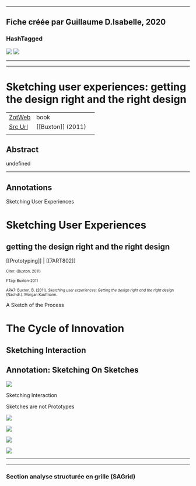 
----
Fiche créée par Guillaume D.Isabelle, 2020 
---- 

### HashTagged 



![](1YC3rXGD8AiFgSKUrCgs3AD19Yg5rRKY1pNSbjeH.png)
![](42bbbed3-c6f9-451f-b571-1f58e669a384)



----

----



# Sketching user experiences: getting the design right and the right design



|       |       |       |
|  ---  |  ---  |  ---  |
|   [ZotWeb](http://zotero.org/users/180474/items/FE5C6ML4)    | book      |       |
|   [Src Url](undefined)    |  [[Buxton]] (2011)     |       |
|       |       |       |


## Abstract

undefined

----

## Annotations

Sketching User Experiences



Sketching User Experiences
==========================

getting the design right and the right design
---------------------------------------------  
[[Prototyping]] | [[7ART802]] 





<font size=-3>Citer: (Buxton, 2011)

FTag: Buxton-2011

APA7: Buxton, B. (2011). _Sketching user experiences: Getting the design right and the right design_ (Nachdr.). Morgan Kaufmann.</font>



A Sketch of the Process



The Cycle of Innovation
=======================



Sketching Interaction
---------------------



Annotation: Sketching On Sketches
---------------------------------





![](12WziTpufsdKq3L6HYYH.png)



Sketching Interaction



Sketches are not Prototypes





![](12wPNVb8xEocxXbUWmbH.png)





![](12mye5oxAwDdd7SrZc4y.png)





![](1nZQwv3XEuUYp79oVJiP.png)





![](12Rh8x5XzDNCzsbKN6t2.png)






----

----



### Section analyse structurée en grille (SAGrid)


